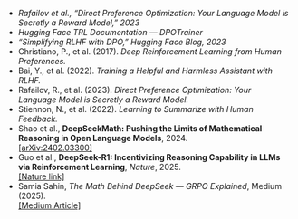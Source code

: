 * *Rafailov et al., “Direct Preference Optimization: Your Language Model is Secretly a Reward Model,” 2023*
* *Hugging Face TRL Documentation — DPOTrainer*
* *“Simplifying RLHF with DPO,” Hugging Face Blog, 2023*
* Christiano, P., et al. (2017). *Deep Reinforcement Learning from Human Preferences.*
* Bai, Y., et al. (2022). *Training a Helpful and Harmless Assistant with RLHF.*
* Rafailov, R., et al. (2023). *Direct Preference Optimization: Your Language Model is Secretly a Reward Model.*
* Stiennon, N., et al. (2022). *Learning to Summarize with Human Feedback.*
* Shao et al., **DeepSeekMath: Pushing the Limits of Mathematical Reasoning in Open Language Models**, 2024.  
  [[arXiv:2402.03300]](https://arxiv.org/abs/2402.03300)
* Guo et al., **DeepSeek-R1: Incentivizing Reasoning Capability in LLMs via Reinforcement Learning**, *Nature*, 2025.  
  [[Nature link]](https://www.nature.com/articles/s41586-025-09422-z)
* Samia Sahin, *The Math Behind DeepSeek — GRPO Explained*, Medium (2025).  
  [[Medium Article]](https://medium.com/@sahin.samia/the-math-behind-deepseek-a-deep-dive-into-group-relative-policy-optimization-grpo-8a75007491ba)

